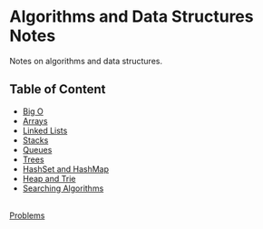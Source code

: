 # Algorithms and Data Structures Notes

Notes on algorithms and data structures.

## Table of Content

<ul>
    <li><a href="./01 - Big O/">Big O</a></li>
    <li><a href="./02 - Arrays/">Arrays</a></li>
    <li><a href="./03 - Linked Lists/">Linked Lists</a></li>
    <li><a href="./04 - Stacks/">Stacks</a></li>
    <li><a href="./05 - Queues/">Queues</a></li>
    <li><a href="./06 - Trees/">Trees</a></li>
    <li><a href="./08 - HashSet and HashMap">HashSet and HashMap</a></li>
    <li><a href="./09 - Heap and Trie/">Heap and Trie</a></li>
    <li><a href="./10 - Searching Algorithms/">Searching Algorithms</a></li>
</ul>
<br>
<a href="./Problems/">Problems</a>
